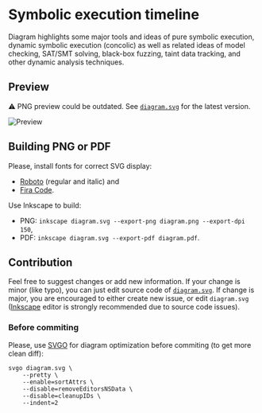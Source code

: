 Symbolic execution timeline
===========================

Diagram highlights some major tools and ideas of pure symbolic execution, dynamic symbolic execution (concolic) as well as related ideas of model checking, SAT/SMT solving, black-box fuzzing, taint data tracking, and other dynamic analysis techniques.

Preview
-------

:warning: PNG preview could be outdated. See [`diagram.svg`](diagram.svg) for the latest version.

![Preview](https://raw.github.com/enzet/dynamic-symbolic-execution/master/diagram.png)

Building PNG or PDF
-------------------

Please, install fonts for correct SVG display:
  * [Roboto](https://fonts.google.com/specimen/Roboto) (regular and italic) and
  * [Fira Code](https://github.com/tonsky/FiraCode).

Use Inkscape to build:

  * PNG: `inkscape diagram.svg --export-png diagram.png --export-dpi 150`,
  * PDF: `inkscape diagram.svg --export-pdf diagram.pdf`.

Contribution
------------

Feel free to suggest changes or add new information. If your change is minor (like typo), you can just edit source code of [`diagram.svg`](diagram.svg). If change is major, you are encouraged to either create new issue, or edit `diagram.svg` ([Inkscape](https://inkscape.org/en/) editor is strongly recommended due to source code issues).

### Before commiting ###

Please, use [SVGO](https://github.com/svg/svgo) for diagram optimization before commiting (to get more clean diff):

    svgo diagram.svg \
        --pretty \
        --enable=sortAttrs \
        --disable=removeEditorsNSData \
        --disable=cleanupIDs \
        --indent=2
